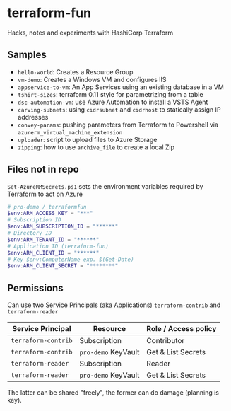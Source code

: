 # terraform-fun
Hacks, notes and experiments with HashiCorp Terraform 


## Samples

- `hello-world`: Creates a Resource Group
- `vm-demo`: Creates a Windows VM and configures IIS
- `appservice-to-vm`: An App Services using an existing database in a VM
- `tshirt-sizes`: terraform 0.11 style for parametrizing from a table
- `dsc-automation-vm`: use Azure Automation to install a VSTS Agent
- `carving-subnets`: using `cidrsubnet` and `cidrhost` to statically assign IP addresses
- `convey-params`: pushing parameters from Terraform to Powershell via `azurerm_virtual_machine_extension`
- `uploader`: script to upload files to Azure Storage
- `zipping`: how to use `archive_file` to create a local Zip

## Files not in repo

`Set-AzureRMSecrets.ps1` sets the environment variables required by Terraform to act on Azure

```Powershell
# pro-demo / terraformfun
$env:ARM_ACCESS_KEY = "***"
# Subscription ID
$env:ARM_SUBSCRIPTION_ID = "******"
# Directory ID
$env:ARM_TENANT_ID = "******"
# Application ID (terraform-fun)
$env:ARM_CLIENT_ID = "******"
# Key $env:ComputerName exp. $(Get-Date)
$env:ARM_CLIENT_SECRET = "********"
```


## Permissions

Can use two Service Principals (aka Applications) `terraform-contrib` and  `terraform-reader`

Service Principal   | Resource            | Role / Access policy
--------------------|---------------------|---------------------
`terraform-contrib` | Subscription        | Contributor
`terraform-contrib` | `pro-demo` KeyVault | Get & List Secrets
`terraform-reader`  | Subscription        | Reader
`terraform-reader`  | `pro-demo` KeyVault | Get & List Secrets

The latter can be shared "freely", the former can do damage (planning is key).